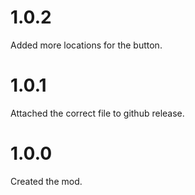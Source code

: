 # 1.0.2
Added more locations for the button.
# 1.0.1
Attached the correct file to github release.
# 1.0.0
Created the mod.
